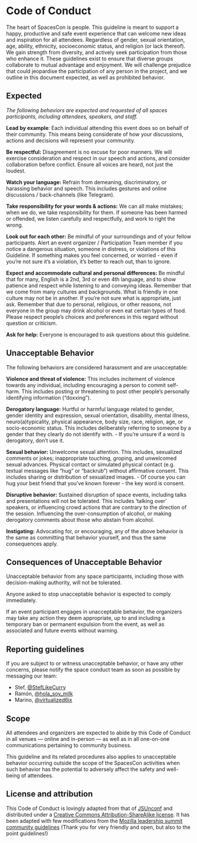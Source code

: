 # Code of Conduct

The heart of SpacesCon is people. This guideline is meant to support a happy, productive and safe event experience that can welcome new ideas and inspiration for all attendees. Regardless of gender, sexual orientation, age, ability, ethnicity, socioeconomic status, and religion (or lack thereof). We gain strength from diversity, and actively seek participation from those who enhance it. These guidelines exist to ensure that diverse groups collaborate to mutual advantage and enjoyment. We will challenge prejudice that could jeopardise the participation of any person in the project, and we outline in this document expected, as well as prohibited behavior.

## Expected

*The following behaviors are expected and requested of all spaces participants, including attendees, speakers, and staff.*

**Lead by example**: Each individual attending this event does so on behalf of their community. This means being considerate of how your discussions, actions and decisions will represent your community.

**Be respectful:** Disagreement is no excuse for poor manners. We will exercise consideration and respect in our speech and actions, and consider collaboration before conflict. Ensure all voices are heard, not just the loudest.

**Watch your language:** Refrain from demeaning, discriminatory, or harassing behavior and speech. This includes gestures and online discussions / back-channels (like Telegram).

**Take responsibility for your words & actions:** We can all make mistakes; when we do, we take responsibility for them. If someone has been harmed or offended, we listen carefully and respectfully, and work to right the wrong.

**Look out for each other:** Be mindful of your surroundings and of your fellow participants. Alert an event organizer / Participation Team member if you notice a dangerous situation, someone in distress, or violations of this Guideline. If something makes you feel concerned, or worried - even if you’re not sure it’s a violation, it’s better to reach out, than to ignore.

**Expect and accommodate cultural and personal differences:** Be mindful that for many, English is a 2nd, 3rd or even 4th language, and to show patience and respect while listening to and conveying ideas. Remember that we come from many cultures and backgrounds. What is friendly in one culture may not be in another. If you’re not sure what is appropriate, just ask. Remember that due to personal, religious, or other reasons, not everyone in the group may drink alcohol or even eat certain types of food. Please respect people’s choices and preferences in this regard without question or criticism.

**Ask for help:** Everyone is encouraged to ask questions about this guideline.

## Unacceptable Behavior

The following behaviors are considered harassment and are unacceptable:

**Violence and threat of violence:** This includes incitement of violence towards any individual, including encouraging a person to commit self-harm.   This includes posting or threatening to post other people’s personally identifying information (“doxxing”).

**Derogatory language:** Hurtful or harmful language related to gender, gender identity and expression, sexual orientation, disability, mental illness, neuro(a)typicality, physical appearance, body size, race, religion, age, or socio-economic status. This includes deliberately referring to someone by a gender that they clearly do not identify with. - If you’re unsure if a word is derogatory, don’t use it.

**Sexual behavior:** Unwelcome sexual attention. This includes, sexualized comments or jokes; inappropriate touching, groping, and unwelcomed sexual advances. Physical contact or simulated physical contact (e.g. textual messages like “hug” or “backrub”) without affirmative consent. This includes sharing or distribution of sexualized images. - Of course you can hug your best friend that you’ve known forever - the key word is consent.  

**Disruptive behavior:** Sustained disruption of space events, including talks and presentations will not be tolerated. This includes ‘talking over’ speakers, or influencing crowd actions that are contrary to the direction of the session. Influencing the over-consumption of alcohol, or making derogatory comments about those who abstain from alcohol.

**Instigating:** Advocating for, or encouraging, any of the above behavior is the same as committing that behavior yourself, and thus the same consequences apply.

## Consequences of Unacceptable Behavior

Unacceptable behavior from any space participants, including those with decision-making authority, will not be tolerated.

Anyone asked to stop unacceptable behavior is expected to comply immediately.

If an event participant engages in unacceptable behavior, the organizers may take any action they deem appropriate, up to and including a temporary ban or permanent expulsion from the event, as well as associated and future events without warning.

## Reporting guidelines

If you are subject to or witness unacceptable behavior, or have any other concerns, please notify the space conduct team as soon as possible by messaging our team:

- Stef, [@StefLikeCurry](https://twitter.com/StefLikeCurry)
- Ramón, [@hola_soy_milk](https://twitter.com/hola_soy_milk)
- Marino, [@virtualized6ix](https://twitter.com/virtualized6ix)

## Scope

All attendees and organizers are expected to abide by this Code of Conduct in all venues — online and in-person — as well as in all one-on-one communications pertaining to community business.

This guideline and its related procedures also applies to unacceptable behavior occurring outside the scope of the SpacesCon activities when such behavior has the potential to adversely affect the safety and well-being of attendees.


## License and attribution

This Code of Conduct is lovingly adapted from that of [JSUnconf](https://raw.githubusercontent.com/jsunconf/2019.jsunconf.eu/master/content/coc.md) and distributed under a [Creative Commons Attribution-ShareAlike license](http://creativecommons.org/licenses/by-sa/3.0/).
It has been adapted with few modifications from the [Mozilla leadership summit community guidelines](https://github.com/mozilla/participation-org/blob/master/global_events/leadership_summit/code-of-conduct.md) (Thank you for very friendly and open, but also to the point guidelines!)
